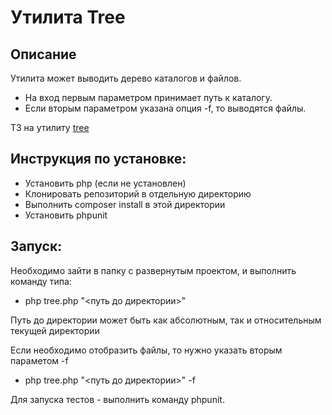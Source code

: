 # Утилита Tree

## Описание
Утилита может выводить дерево каталогов и файлов.

- На вход первым параметром принимает путь к каталогу.
- Если вторым параметром указана опция -f, то выводятся файлы.

ТЗ на утилиту [tree](https://github.com/areal-team/tz/tree/master/tree)

## Инструкция по установке:

- Установить php (если не установлен) 
- Клонировать репозиторий в отдельную директорию
- Выполнить composer install в этой директории
- Установить phpunit

## Запуск:

Необходимо зайти в папку с развернутым проектом, и выполнить команду типа: 
- php tree.php "<путь до директории>" 

Путь до директории может быть как абсолютным, так и относительным текущей директории

Если необходимо отобразить файлы, то нужно указать вторым параметом -f
- php tree.php "<путь до директории>" -f

Для запуска тестов - выполнить команду phpunit.
